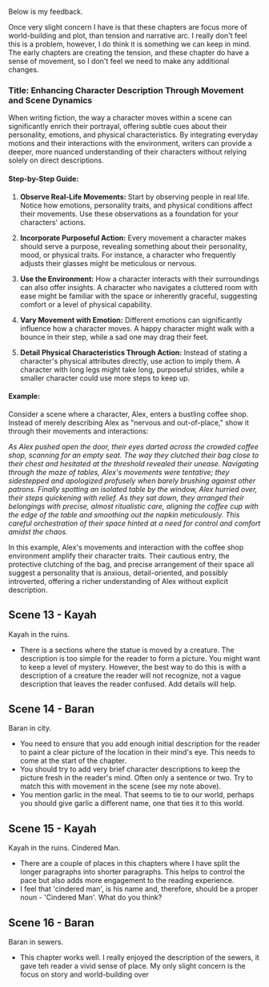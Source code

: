 Below is my feedback. 

Once very slight concern I have is that these chapters are focus more of world-building and plot, than tension and narrative arc. I really don't feel this is a problem, however, I do think it is something we can keep in mind. The early chapters are creating the tension, and these chapter do have a sense of movement, so I don't feel we need to make any additional changes. 
### Title: Enhancing Character Description Through Movement and Scene Dynamics

When writing fiction, the way a character moves within a scene can significantly enrich their portrayal, offering subtle cues about their personality, emotions, and physical characteristics. By integrating everyday motions and their interactions with the environment, writers can provide a deeper, more nuanced understanding of their characters without relying solely on direct descriptions.
#### **Step-by-Step Guide:**

1. **Observe Real-Life Movements:** Start by observing people in real life. Notice how emotions, personality traits, and physical conditions affect their movements. Use these observations as a foundation for your characters' actions.

2. **Incorporate Purposeful Action:** Every movement a character makes should serve a purpose, revealing something about their personality, mood, or physical traits. For instance, a character who frequently adjusts their glasses might be meticulous or nervous.

3. **Use the Environment:** How a character interacts with their surroundings can also offer insights. A character who navigates a cluttered room with ease might be familiar with the space or inherently graceful, suggesting comfort or a level of physical capability.

4. **Vary Movement with Emotion:** Different emotions can significantly influence how a character moves. A happy character might walk with a bounce in their step, while a sad one may drag their feet.

5. **Detail Physical Characteristics Through Action:** Instead of stating a character's physical attributes directly, use action to imply them. A character with long legs might take long, purposeful strides, while a smaller character could use more steps to keep up.

#### **Example:**
Consider a scene where a character, Alex, enters a bustling coffee shop. Instead of merely describing Alex as "nervous and out-of-place," show it through their movements and interactions:

*As Alex pushed open the door, their eyes darted across the crowded coffee shop, scanning for an empty seat. The way they clutched their bag close to their chest and hesitated at the threshold revealed their unease. Navigating through the maze of tables, Alex's movements were tentative; they sidestepped and apologized profusely when barely brushing against other patrons. Finally spotting an isolated table by the window, Alex hurried over, their steps quickening with relief. As they sat down, they arranged their belongings with precise, almost ritualistic care, aligning the coffee cup with the edge of the table and smoothing out the napkin meticulously. This careful orchestration of their space hinted at a need for control and comfort amidst the chaos.*

In this example, Alex's movements and interaction with the coffee shop environment amplify their character traits. Their cautious entry, the protective clutching of the bag, and precise arrangement of their space all suggest a personality that is anxious, detail-oriented, and possibly introverted, offering a richer understanding of Alex without explicit description.

## Scene 13 - Kayah
Kayah in the ruins. 
- There is a sections where the statue is moved by a creature.  The description is too simple for the reader to form a picture. You might want to keep a level of mystery. However, the best way to do this is with a description of a creature the reader will not recognize, not a vague description that leaves the reader confused.  Add details will help. 

## Scene 14 - Baran
Baran in city. 
- You need to ensure that you add enough initial description for the reader to paint a clear picture of the location in their mind's eye. This needs to come at the start of the chapter. 
- You should try to add very brief character descriptions to keep the picture fresh in the reader's mind. Often only a sentence or two. Try to match this with movement in the scene (see my note above).
- You mention garlic in the meal. That seems to tie to our world, perhaps you should give garlic a different name, one that ties it to this world. 
## Scene 15 - Kayah
Kayah in the ruins. Cindered Man. 
- There are a couple of places in this chapters where I have split the longer paragraphs into shorter paragraphs. This helps to control the pace but also adds more engagement to the reading experience.
- I feel that 'cindered man', is his name and, therefore, should be a proper noun - 'Cindered Man'. What do you think?
## Scene 16 - Baran
Baran in sewers.
- This chapter works well. I really enjoyed the description of the sewers, it gave teh reader a vivid sense of place. My only slight concern is the focus on story and world-building over 